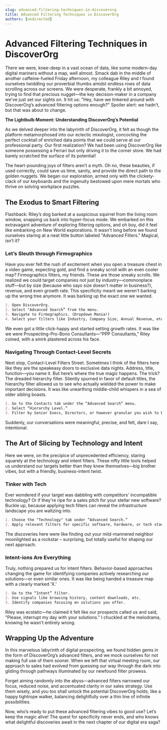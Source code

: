 ```yaml
---
slug: advanced-filtering-techniques-in-discoverorg
title: Advanced Filtering Techniques in DiscoverOrg
authors: [undirected]
---
```



# Advanced Filtering Techniques in DiscoverOrg 

There we were, knee-deep in a vast ocean of data, like some modern-day digital mariners without a map, well almost. Smack dab in the middle of another caffeine-fueled Friday afternoon, my colleague Riley and I found ourselves twiddling our proverbial thumbs amidst endless rows of data scrolling across our screens. We were desperate, frankly a bit annoyed, trying to find that precious nugget—the key decision-maker in a company we've just set our sights on. It hit us: "Hey, have we tinkered around with DiscoverOrg’s advanced filtering options enough?" Spoiler alert: we hadn’t, but that was about to change.

**The Lightbulb Moment: Understanding DiscoverOrg’s Potential**

As we delved deeper into the labyrinth of DiscoverOrg, it felt as though the platform metamorphosed into our eclectic mixologist, concocting the perfect cocktail of enriched data points that we could serve at our professional party. Our first realization? We had been using DiscoverOrg like someone possessing a Ferrari but only driving it to the corner store. We had barely scratched the surface of its potential!

The heart-pounding joys of filters aren’t a myth. Oh no, these beauties, if used correctly, could save us time, sanity, and provide the direct path to the golden nuggets. We began our exploration, armed only with the clickety-clack of our keyboards and the ingenuity bestowed upon mere mortals who thrive on solving workplace puzzles.

## The Exodus to Smart Filtering

Flashback: Riley’s dog barked at a suspicious squirrel from the living room window, snapping us back into hyper-focus mode. We embarked on this extravagant adventure of exploring filtering options, and oh boy, did it feel like embarking on New World explorations. It wasn't long before we found ourselves staring at a neat little button labeled "Advanced Filters." Magical, isn’t it?

### Let’s Sleuth through Firmographics 

Have you ever felt the rush of excitement when you open a treasure chest in a video game, expecting gold, and find a sneaky scroll with an even cooler map? Firmographics filters, my friends. These are those sneaky scrolls. We realized we could target companies not just by industry—commonplace stuff—but by size (because who says size doesn't matter in business?), revenue, and even growth rate. This specificity meant we weren't barking up the wrong tree anymore. It was barking up the exact one we wanted.

```markdown
1. Open DiscoverOrg.
2. Select "Advanced Search” from the menu.
3. Navigate to Firmographics. (Dropdown Mania!)
4. Select your filters like Industry, Company Size, Annual Revenue, etc.
```
We even got a little click-happy and started setting growth rates. It was like we were Prospecting-Pro-Bono Consultants—“PPP Consultants,” Riley coined, with a smirk plastered across his face. 

### Navigating Through Contact-Level Secrets

Next stop, Contact-Level Filters Street. Sometimes I think of the filters here like they are the speakeasy doors to exclusive data nights. Address, title, function—you name it. But here’s where the true magic happens. The trick? The dreaded hierarchy filter. Silently spurned in favor of default titles, the hierarchy filter allowed us to see who actually wielded the power to make important decisions. It was like unearthing middle-child whispers in a sea of older sibling boasts.

```markdown
1. Go to the Contacts tab under the “Advanced Search” menu.
2. Select “Hierarchy Level.”
3. Filter by Senior Execs, Directors, or however granular you wish to be.
```

Suddenly, our conversations were meaningful, precise, and felt, dare I say, intentional.

## The Art of Slicing by Technology and Intent

Here we were, on the precipice of unprecedented efficiency, staring squarely at the technology and intent filters. These nifty little tools helped us understand our targets better than they knew themselves—big brother vibes, but with a friendly, business-intent twist. 

### Tinker with Tech

Ever wondered if your target was dabbling with competitors' incompatible technology? Or if they're ripe for a sales pitch for your stellar new software? Buckle up, because applying tech filters can reveal the infrastructure landscape you are waltzing into.

```markdown
1. Choose the "Technology" tab under “Advanced Search.”
2. Apply relevant filters for specific software, hardware, or tech stacks.
```
The discoveries here were like finding out your mild-mannered neighbor moonlighted as a rockstar – surprising, but totally useful for shaping our next approach.

### Intent-ions Are Everything

Truly, nothing prepared us for intent filters. Behavior-based approaches changing the game for identifying companies actively researching our solutions—or even similar ones. It was like being handed a treasure map with a clearly marked ‘X.’

```markdown
1. Go to the “Intent” filter.
2. Use signals like browsing history, content downloads, etc.
3. Identify companies focusing on solutions you offer.
```

Riley was ecstatic—he claimed it felt like our prospects called us and said, "Please, interrupt my day with your solutions." I chuckled at the melodrama, knowing he wasn’t entirely wrong.

## Wrapping Up the Adventure

In this marvelous labyrinth of digital prospecting, we found hidden gems in the form of DiscoverOrg’s advanced filters, and we mock ourselves for not making full use of them sooner. When we left that virtual meeting room, our approach to sales had evolved from guessing our way through the dark into gliding through pathways illuminated by our newfound filter prowess.

Forget aiming randomly into the abyss—advanced filters narrowed our focus, reduced noise, and accentuated clarity in our sales strategy. Use them wisely, and you too shall unlock the potential DiscoverOrg holds, like a happy tightrope walker, balancing delightfully over a thin line of infinite possibilities.

Now, who’s ready to put these advanced filtering vibes to good use? Let’s keep the magic alive! The quest for specificity never ends, and who knows what delightful discoveries await in the next chapter of our digital era saga?